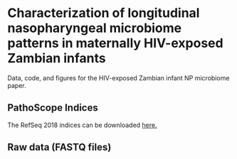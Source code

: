 # Characterization of longitudinal nasopharyngeal microbiome patterns in maternally HIV-exposed Zambian infants
Data, code, and figures for the HIV-exposed Zambian infant NP microbiome paper.

## PathoScope Indices
The RefSeq 2018 indices can be downloaded [here.](https://drive.google.com/file/d/13CP5dQz5GxSQsWZh2qHowf8IXZIAFkov/view?usp=sharing)

## Raw data (FASTQ files)
